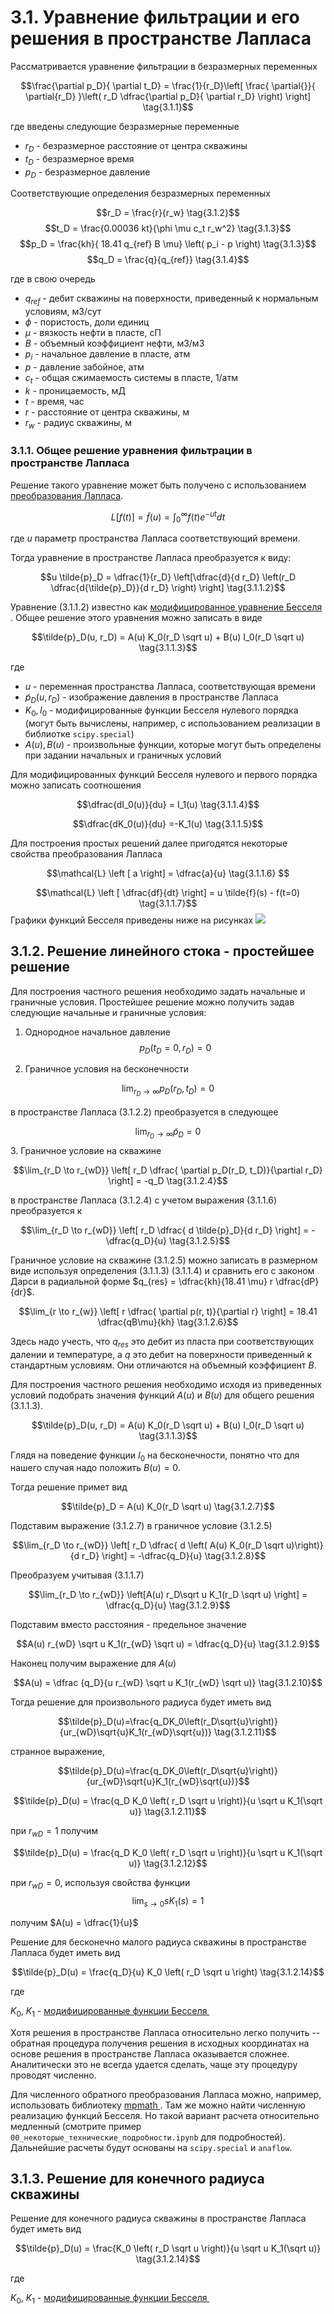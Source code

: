 

# 3.1. Уравнение фильтрации и его решения в пространстве Лапласа <a class="anchor" id="diffusivity-equation"></a>

Рассматривается уравнение фильтрации в безразмерных переменных 

$$\frac{\partial p_D}{ \partial t_D} = \frac{1}{r_D}\left[ \frac{ \partial{}}{ \partial{r_D} }\left( r_D \dfrac{\partial p_D}{ \partial r_D} \right) \right]  
\tag{3.1.1}$$

где введены следующие безразмерные переменные
* $r_D$ - безразмерное расстояние от центра скважины
* $t_D$ - безразмерное время
* $p_D$ - безразмерное давление

Соответствующие определения безразмерных переменных

$$r_D = \frac{r}{r_w} \tag{3.1.2}$$
$$t_D = \frac{0.00036 kt}{\phi \mu c_t r_w^2}  \tag{3.1.3}$$
$$p_D = \frac{kh}{ 18.41 q_{ref} B \mu} \left( p_i - p \right)  \tag{3.1.3}$$
$$q_D = \frac{q}{q_{ref}} \tag{3.1.4}$$

где в свою очередь 
* $q_{ref}$ - дебит скважины на поверхности, приведенный к нормальным условиям, м3/сут
* $\phi$ - пористость, доли единиц
* $\mu$ - вязкость нефти в пласте, сП
* $B$ - объемный коэффициент нефти, м3/м3
* $p_i$ - начальное давление в пласте, атм
* $p$ - давление забойное, атм
* $c_t$ - общая сжимаемость системы в пласте, 1/атм
* $k$ - проницаемость, мД
* $t$ -  время, час
* $r$ - расстояние от центра скважины, м
* $r_w$ - радиус скважины, м

### 3.1.1. Общее решение уравнения фильтрации в пространстве Лапласа <a class="anchor" id="12.1.1"></a>
Решение такого уравнение может быть получено с использованием <a href="https://ru.wikipedia.org/wiki/%D0%9F%D1%80%D0%B5%D0%BE%D0%B1%D1%80%D0%B0%D0%B7%D0%BE%D0%B2%D0%B0%D0%BD%D0%B8%D0%B5_%D0%9B%D0%B0%D0%BF%D0%BB%D0%B0%D1%81%D0%B0"
                        target="_blank" rel="noreferrer noopener">преобразования Лапласа</a>.

$$L \left [ f(t) \right] = \tilde{f}(u) = \int_{0}^{\infty}f(t)e^{-ut}dt 
\tag{3.1.1.1}$$

где $u$ параметр пространства Лапласа соответствующий времени.

Тогда уравнение в пространстве Лапласа преобразуется к виду:

$$u \tilde{p}_D  =  \dfrac{1}{r_D} \left[\dfrac{d}{d r_D} \left(r_D \dfrac{d{\tilde{p}_D}}{d r_D} \right) \right] 
\tag{3.1.1.2}$$

Уравнение (3.1.1.2) известно как  <a href="https://ru.wikipedia.org/wiki/%D0%9C%D0%BE%D0%B4%D0%B8%D1%84%D0%B8%D1%86%D0%B8%D1%80%D0%BE%D0%B2%D0%B0%D0%BD%D0%BD%D1%8B%D0%B5_%D1%84%D1%83%D0%BD%D0%BA%D1%86%D0%B8%D0%B8_%D0%91%D0%B5%D1%81%D1%81%D0%B5%D0%BB%D1%8F"> модифицированное уравнение Бесселя </a>. Общее решение этого уравнения можно записать в виде 

$$\tilde{p}_D(u, r_D) = A(u) K_0(r_D \sqrt u) + B(u) I_0(r_D \sqrt u) 
\tag{3.1.1.3}$$

где 
* $u$ - переменная пространства Лапласа, соответствующая времени
* $\tilde{p}_D(u, r_D)$ - изображение давления в пространстве Лапласа
* $K_0, I_0$ - модифицированные функции Бесселя нулевого порядка (могут быть вычислены, например, с использованием реализации в библиотке `scipy.special`)
* $A(u), B(u)$ - произвольные функции, которые могут быть определены при задании начальных и граничных условий

Для модифицированных функций Бесселя нулевого и первого порядка можно записать соотношения

$$\dfrac{dI_0(u)}{du} = I_1(u) \tag{3.1.1.4}$$

$$\dfrac{dK_0(u)}{du} =-K_1(u) \tag{3.1.1.5}$$

Для построения простых решений далее пригодятся некоторые свойства преобразования Лапласа

$$\mathcal{L} \left [ a \right] = \dfrac{a}{u} \tag{3.1.1.6} $$

$$\mathcal{L} \left [ \dfrac{df}{dt} \right] = u \tilde{f}(s) - f(t=0)  \tag{3.1.1.7}$$
Графики функций Бесселя приведены ниже на рисунках
![](Pasted%20image%2020230930081438.png)

## 3.1.2. Решение линейного стока - простейшее решение <a class="anchor" id="12.1.2"></a>
Для построения частного решения необходимо задать начальные и граничные условия. Простейшее решение можно получить задав следующие начальные и граничные условия:

1. Однородное начальное давление
$$p_D(t_D=0, r_D) = 0  \tag{3.1.2.1}$$

2. Граничное условия на бесконечности 

$$\lim_{r_D \to \infty} p_D(r_D, t_D) = 0  \tag{3.1.2.2}$$

в пространстве Лапласа  (3.1.2.2) преобразуется в следующее

$$\lim_{r_D \to \infty} \tilde{p}_D = 0 \tag{3.1.2.3}$$
3. Граничное условие на скважине

$$\lim_{r_D \to r_{wD}} \left[ r_D \dfrac{ \partial p_D(r_D, t_D)}{\partial r_D} \right] = -q_D  \tag{3.1.2.4}$$

в пространстве Лапласа  (3.1.2.4) с учетом выражения (3.1.1.6) преобразуется к

$$\lim_{r_D \to r_{wD}} \left[ r_D \dfrac{ d \tilde{p}_D}{d r_D} \right] = -\dfrac{q_D}{u} \tag{3.1.2.5}$$ 

Граничное условие на скважине (3.1.2.5) можно записать в размерном виде используя определения (3.1.1.3) (3.1.1.4) и сравнить его с законом Дарси в радиальной форме $q_{res} = \dfrac{kh}{18.41 \mu} r \dfrac{dP}{dr}$.

$$\lim_{r \to r_{w}} \left[ r \dfrac{ \partial p(r, t)}{\partial r} \right] = 18.41 \dfrac{qB\mu}{kh} \tag{3.1.2.6}$$

Здесь надо учесть, что $q_{res}$ это дебит из пласта при соответствующих далении и температуре, а $q$ это дебит на поверхности приведенный к стандартным условиям. Они отличаются на объемный коэффициент $B$.

Для построения частного решения необходимо исходя из приведенных условий подобрать значения функций $A(u)$ и $B(u)$ для общего решения (3.1.1.3). 

$$\tilde{p}_D(u, r_D) = A(u) K_0(r_D \sqrt u) + B(u) I_0(r_D \sqrt u) \tag{3.1.1.3}$$


Глядя на поведение функции $I_0$ на бесконечности, понятно что для нашего случая надо положить $B(u) = 0$. 

Тогда решение примет вид

$$\tilde{p}_D = A(u) K_0(r_D \sqrt u) \tag{3.1.2.7}$$

Подставим выражение (3.1.2.7) в граничное условие (3.1.2.5)


$$\lim_{r_D \to r_{wD}} \left[ r_D \dfrac{ d \left( A(u) K_0(r_D \sqrt u)\right)}{d r_D} \right] = -\dfrac{q_D}{u} \tag{3.1.2.8}$$ 

Преобразуем учитывая (3.1.1.7)

$$\lim_{r_D \to r_{wD}} \left[A(u) r_D\sqrt u  K_1(r_D \sqrt u) \right] = \dfrac{q_D}{u} \tag{3.1.2.9}$$

Подставим вместо расстояния - предельное значение

$$A(u) r_{wD} \sqrt u  K_1(r_{wD} \sqrt u)  = \dfrac{q_D}{u} \tag{3.1.2.9}$$

Наконец получим выражение для $A(u)$

$$A(u)  = \dfrac {q_D}{u r_{wD}  \sqrt u  K_1(r_{wD} \sqrt u)} \tag{3.1.2.10}$$

Тогда решение для произвольного радиуса будет иметь вид

```math
\tilde{p}_D(u)=\frac{q_DK_0\left(r_D\sqrt{u}\right)}{ur_{wD}\sqrt{u}K_1(r_{wD}\sqrt{u})} \tag{3.1.2.11}
```

странное выражение,

 
$$\tilde{p}_D(u)=\frac{q_DK_0\left(r_D\sqrt{u}\right)}{ur_{wD}\sqrt{u}K_1(r_{wD}\sqrt{u})}$$
 
 
$$\tilde{p}_D(u) = \frac{q_D K_0 \left( r_D \sqrt u  \right)}{u \sqrt u  K_1(\sqrt u)} \tag{3.1.2.11}$$
 
 
при $r_{wD} = 1$ получим 

$$\tilde{p}_D(u) = \frac{q_D K_0 \left( r_D \sqrt u  \right)}{u \sqrt u  K_1(\sqrt u)} \tag{3.1.2.12}$$


при $r_{wD} = 0$, используя свойства функции  
$$\lim_{s \to 0} sK_1(s) = 1 \tag{3.1.2.13}$$ 

получим  $A(u) = \dfrac{1}{u}$

Решение для бесконечно малого радиуса скважины в пространстве Лапласа будет иметь вид

$$\tilde{p}_D(u) = \frac{q_D}{u} K_0 \left( r_D \sqrt u  \right) \tag{3.1.2.14}$$

где 

$K_0$, $K_1$ - <a href="https://ru.wikipedia.org/wiki/%D0%9C%D0%BE%D0%B4%D0%B8%D1%84%D0%B8%D1%86%D0%B8%D1%80%D0%BE%D0%B2%D0%B0%D0%BD%D0%BD%D1%8B%D0%B5_%D1%84%D1%83%D0%BD%D0%BA%D1%86%D0%B8%D0%B8_%D0%91%D0%B5%D1%81%D1%81%D0%B5%D0%BB%D1%8F"
                        target="_blank" rel="noreferrer noopener">модифицированные функции Бесселя&nbsp;</a>
                        
Хотя решения в пространстве Лапласа относительно легко получить -- обратная процедура получения решения в исходных координатах на основе решения в пространстве Лапласа оказывается сложнее. Аналитически это не всегда удается сделать, чаще эту процедуру проводят численно. 

Для численного обратного преобразования Лапласа можно, например, использовать библиотеку <a href="https://mpmath.org/doc/current/calculus/inverselaplace.html"> mpmath </a>. Там же можно найти численную реализацию функций Бесселя. Но такой вариант расчета относительно медленный (смотрите пример `00_некоторые_технические_подробности.ipynb` для подробностей). Дальнейшие расчеты будут основаны на `scipy.special` и `anaflow`. 

## 3.1.3. Решение для конечного радиуса скважины 

Решение для конечного радиуса скважины в пространстве Лапласа будет иметь вид

$$\tilde{p}_D(u) = \frac{K_0 \left( r_D \sqrt u  \right)}{u \sqrt u  K_1(\sqrt u)} \tag{3.1.2.14}$$


где 

$K_0$, $K_1$ - <a href="https://ru.wikipedia.org/wiki/%D0%9C%D0%BE%D0%B4%D0%B8%D1%84%D0%B8%D1%86%D0%B8%D1%80%D0%BE%D0%B2%D0%B0%D0%BD%D0%BD%D1%8B%D0%B5_%D1%84%D1%83%D0%BD%D0%BA%D1%86%D0%B8%D0%B8_%D0%91%D0%B5%D1%81%D1%81%D0%B5%D0%BB%D1%8F"
                        target="_blank" rel="noreferrer noopener">модифицированные функции Бесселя&nbsp;</a>